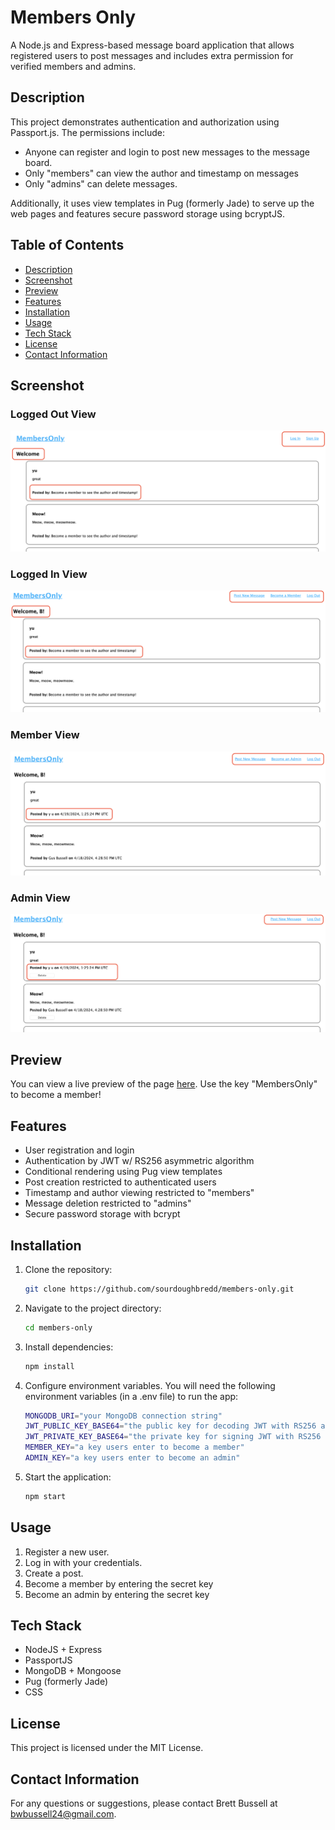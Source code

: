 # Members Only

A Node.js and Express-based message board application that allows registered users to post messages and includes extra permission for verified members and admins.

## Description

This project demonstrates authentication and authorization using Passport.js. The permissions include:

- Anyone can register and login to post new messages to the message board.
- Only "members" can view the author and timestamp on messages
- Only "admins" can delete messages.

Additionally, it uses view templates in Pug (formerly Jade) to serve up the web pages and features secure password storage using bcryptJS.

## Table of Contents

- [Description](#description)
- [Screenshot](#screenshot)
- [Preview](#preview)
- [Features](#features)
- [Installation](#installation)
- [Usage](#usage)
- [Tech Stack](#tech-stack)
- [License](#license)
- [Contact Information](#contact-information)

## Screenshot

### Logged Out View

<img src="./screenshots/logged-out.png" alt="Screenshot of the Members Only view when logged out" style="max-height: 400px;">

### Logged In View

<img src="./screenshots/logged-in.png" alt="Screenshot of the Members Only view when logged in" style="max-height: 400px;">

### Member View

<img src="./screenshots/member.png" alt="Screenshot of the Members Only member view" style="max-height: 400px;">

### Admin View

<img src="./screenshots/admin.png" alt="Screenshot of the Members Only admin view" style="max-height: 400px;">

## Preview

You can view a live preview of the page [here](https://members-only-bb.fly.dev/messages). Use the key "MembersOnly" to become a member!

## Features

- User registration and login
- Authentication by JWT w/ RS256 asymmetric algorithm
- Conditional rendering using Pug view templates
- Post creation restricted to authenticated users
- Timestamp and author viewing restricted to "members"
- Message deletion restricted to "admins"
- Secure password storage with bcrypt

## Installation

1. Clone the repository:
   ```sh
   git clone https://github.com/sourdoughbredd/members-only.git
   ```
2. Navigate to the project directory:
   ```sh
   cd members-only
   ```
3. Install dependencies:
   ```sh
   npm install
   ```
4. Configure environment variables. You will need the following environment variables (in a .env file) to run the app:
   ```sh
   MONGODB_URI="your MongoDB connection string"
   JWT_PUBLIC_KEY_BASE64="the public key for decoding JWT with RS256 asymmetric algo"
   JWT_PRIVATE_KEY_BASE64="the private key for signing JWT with RS256 asymmetric algo"
   MEMBER_KEY="a key users enter to become a member"
   ADMIN_KEY="a key users enter to become an admin"
   ```
5. Start the application:
   ```sh
   npm start
   ```

## Usage

1. Register a new user.
2. Log in with your credentials.
3. Create a post.
4. Become a member by entering the secret key
5. Become an admin by entering the secret key

## Tech Stack

- NodeJS + Express
- PassportJS
- MongoDB + Mongoose
- Pug (formerly Jade)
- CSS

## License

This project is licensed under the MIT License.

## Contact Information

For any questions or suggestions, please contact Brett Bussell at [bwbussell24@gmail.com](mailto:bwbussell24@gmail.com).
